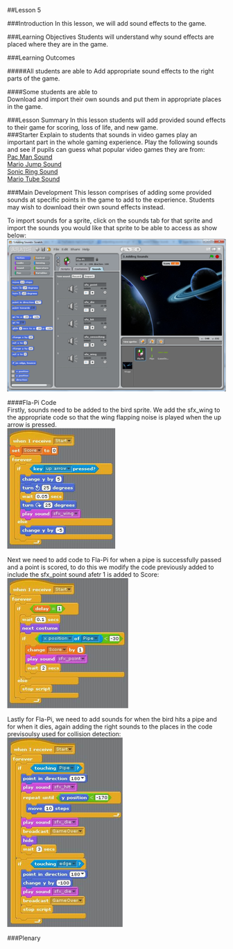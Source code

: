 ##Lesson 5

###Introduction
In this lesson, we will add sound effects to the game.

###Learning Objectives
Students will understand why sound effects are placed where they are in the game.

###Learning Outcomes

#####All students are able to
Add appropriate sound effects to the right parts of the game. 

####Some students are able to  
Download and import their own sounds and put them in appropriate places in the game.
  
###Lesson Summary
In this lesson students will add provided sound effects to their game for scoring, loss of life, and new game.  
###Starter
Explain to students that sounds in video games play an important part in the whole gaming experience. Play the following sounds and see if pupils can guess what popular video games they are from:  
[Pac Man Sound](https://www.dropbox.com/s/6ebq1znsm7c8ebv/Pacman%20Gameplay.mp3)  
[Mario Jump Sound](https://www.dropbox.com/s/d1u9o0om5avyci4/Super%20Mario%20Bros.%20-%20Jump%20Sound%20Effect.mp3)  
[Sonic Ring Sound](https://www.dropbox.com/s/gf1uaxdpy4uzglp/Sonic%20the%20Hedgehog%20Ring%20Sound%20Effect.mp3)  
[Mario Tube Sound](https://www.dropbox.com/s/jga18jfvmsudp43/Super%20Mario%20Tube%20Sound%20Effect.mp3)  
  

###Main Development
This lesson comprises of adding some provided sounds at specific points in the game to add to the experience. Students may wish to download their own sound effects instead.  

To import sounds for a sprite, click on the sounds tab for that sprite and import the sounds you would like that sprite to be able to access as show below:  
![Import Sounds](https://github.com/AllenHeard/Fla-Pi-Bird/blob/master/Screenshots/Importing%20Sounds.fw.png?raw=true)  
  
####Fla-Pi Code  
Firstly, sounds need to be added to the bird sprite. We add the sfx_wing to the appropriate code so that the wing flapping noise is played when the up arrow is pressed.  
![Wing Sound](https://github.com/AllenHeard/Fla-Pi-Bird/blob/master/Code%20Blocks%20by%20Lesson/5%20Adding%20Sounds/5.1%20Bird%20Code.jpg?raw=true)  
  
Next we need to add code to Fla-Pi for when a pipe is successfully passed and a point is scored, to do this we modify the code previously added to include the sfx_point sound afetr 1 is added to Score:  
![Point Score Sound](https://github.com/AllenHeard/Fla-Pi-Bird/blob/master/Code%20Blocks%20by%20Lesson/5%20Adding%20Sounds/5.2%20Bird%20Code.jpg?raw=true)  
  
Lastly for Fla-Pi, we need to add sounds for when the bird hits a pipe and for when it dies, again adding the right sounds to the places in the code previsoulsy used for collision detection:  
![Collision Sounds](https://github.com/AllenHeard/Fla-Pi-Bird/blob/master/Code%20Blocks%20by%20Lesson/5%20Adding%20Sounds/5.3%20Bird%20Code.jpg?raw=true)  

###Plenary
